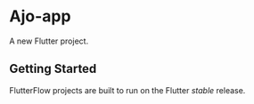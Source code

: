 # Ajo-app

A new Flutter project.

## Getting Started

FlutterFlow projects are built to run on the Flutter _stable_ release.
